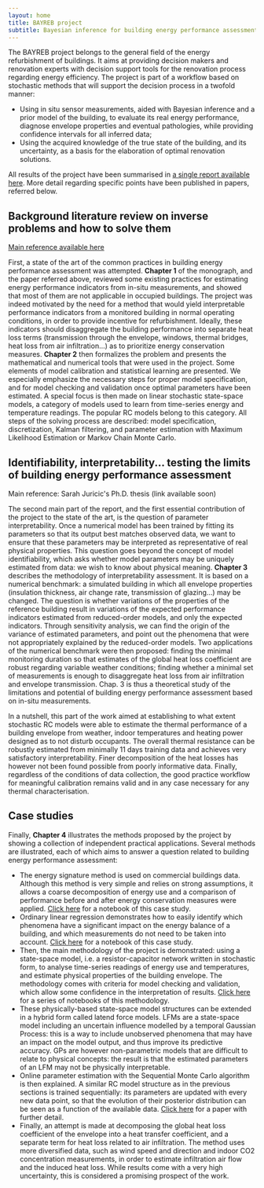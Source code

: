 ```yaml
---
layout: home
title: BAYREB project
subtitle: Bayesian inference for building energy performance assessment
---
```


The BAYREB project belongs to the general field of the energy refurbishment of buildings. It aims at providing decision makers and renovation experts with decision support tools for the renovation process regarding energy efficiency. The project is part of a workflow based on stochastic methods that will support the decision process in a twofold manner:
* Using in situ sensor measurements, aided with Bayesian inference and a prior model of the building, to evaluate its real energy performance, diagnose envelope properties and eventual pathologies, while providing confidence intervals for all inferred data;
* Using the acquired knowledge of the true state of the building, and its uncertainty, as a basis for the elaboration of optimal renovation solutions.


All results of the project have been summarised in [a single report available here](https://raw.githubusercontent.com/locie/bayreb/gh-pages/docs/bayreb_main_report.pdf). More detail regarding specific points have been published in papers, referred below.


## Background literature review on inverse problems and how to solve them

[Main reference available here](http://srouchier.github.io/files/2018-enb-review.pdf)

First, a state of the art of the common practices in building energy performance assessment
was attempted. **Chapter 1** of the monograph, and the paper referred above, reviewed some existing practices for estimating energy performance
indicators from in-situ measurements, and showed that most of them are not applicable in occupied
buildings. The project was indeed motivated by the need for a method that would yield interpretable
performance indicators from a monitored building in normal operating conditions, in order to
provide incentive for refurbishment. Ideally, these indicators should disaggregate the building
performance into separate heat loss terms (transmission through the envelope, windows, thermal
bridges, heat loss from air infiltration...) as to prioritize energy conservation measures. **Chapter 2** then
formalizes the problem and presents the mathematical and numerical tools that were used in the
project. Some elements of model calibration and statistical learning are presented. We especially
emphasize the necessary steps for proper model specification, and for model checking and validation
once optimal parameters have been estimated. A special focus is then made on linear stochastic
state-space models, a category of models used to learn from time-series energy and temperature
readings. The popular RC models belong to this category. All steps of the solving process are
described: model specification, discretization, Kalman filtering, and parameter estimation with
Maximum Likelihood Estimation or Markov Chain Monte Carlo.

## Identifiability, interpretability... testing the limits of building energy performance assessment

Main reference: Sarah Juricic's Ph.D. thesis (link available soon)

The second main part of the report, and the first essential contribution of the project to the state of
the art, is the question of parameter interpretability. Once a numerical model has been trained by
fitting its parameters so that its output best matches observed data, we want to ensure that these
parameters may be interpreted as representative of real physical properties. This question goes
beyond the concept of model identifiability, which asks whether model parameters may be uniquely
estimated from data: we wish to know about physical meaning. **Chapter 3** describes the methodology
of interpretability assessment. It is based on a numerical benchmark: a simulated building in which
all envelope properties (insulation thickness, air change rate, transmission of glazing...) may be
changed. The question is whether variations of the properties of the reference building result in
variations of the expected performance indicators estimated from reduced-order models, and only
the expected indicators. Through sensitivity analysis, we can find the origin of the variance of
estimated parameters, and point out the phenomena that were not appropriately explained by the
reduced-order models. Two applications of the numerical benchmark were then proposed: finding
the minimal monitoring duration so that estimates of the global heat loss coefficient are robust
regarding variable weather conditions; finding whether a minimal set of measurements is enough to
disaggregate heat loss from air infiltration and envelope transmission. Chap. 3 is thus a theoretical
study of the limitations and potential of building energy performance assessment based on in-situ
measurements.

In a nutshell, this part of the work aimed at establishing to what extent stochastic RC models
were able to estimate the thermal performance of a building envelope from weather, indoor
temperatures and heating power designed as to not disturb occupants. The overall thermal resistance
can be robustly estimated from minimally 11 days training data and achieves very satisfactory
interpretability. Finer decomposition of the heat losses has however not been found possible from
poorly informative data. Finally, regardless of the conditions of data collection, the good practice
workflow for meaningful calibration remains valid and in any case necessary for any thermal
characterisation.

## Case studies

Finally, **Chapter 4** illustrates the methods proposed by the project by showing a collection of
independent practical applications. Several methods are illustrated, each of which aims to answer a
question related to building energy performance assessment:
* The energy signature method is used on commercial buildings data. Although this method
is very simple and relies on strong assumptions, it allows a coarse decomposition of energy
use and a comparison of performance before and after energy conservation measures were
applied. [Click here](https://buildingenergygeeks.org/epa_es.html) for a notebook of this case study.
* Ordinary linear regression demonstrates how to easily identify which phenomena have a
significant impact on the energy balance of a building, and which measurements do not need
to be taken into account. [Click here](https://buildingenergygeeks.org/epa_lr.html) for a notebook of this case study.
* Then, the main methodology of the project is demonstrated: using a state-space model,
i.e. a resistor-capacitor network written in stochastic form, to analyse time-series readings
of energy use and temperatures, and estimate physical properties of the building envelope.
The methodology comes with criteria for model checking and validation, which allow some
confidence in the interpretation of results. [Click here](https://buildingenergygeeks.org/ssm_overview.html) for a series of notebooks of this methodology.
* These physically-based state-space model structures can be extended in a hybrid form
called latend force models. LFMs are a state-space model including an uncertain influence
modelled by a temporal Gaussian Process: this is a way to include unobserved phenomena
that may have an impact on the model output, and thus improve its predictive accuracy. GPs
are however non-parametric models that are difficult to relate to physical concepts: the result
is that the estimated parameters of an LFM may not be physically interpretable.
* Online parameter estimation with the Sequential Monte Carlo algorithm is then explained. A
similar RC model structure as in the previous sections is trained sequentially: its parameters
are updated with every new data point, so that the evolution of their posterior distribution can
be seen as a function of the available data. [Click here](http://srouchier.github.io/files/2019-enb-online.pdf) for a paper with further detail.
* Finally, an attempt is made at decomposing the global heat loss coefficient of the
envelope into a heat transfer coefficient, and a separate term for heat loss related to air
infiltration. The method uses more diversified data, such as wind speed and direction and indoor CO2 concentration measurements, in order to
estimate infiltration air flow and the induced heat loss. While results come with a very high
uncertainty, this is considered a promising prospect of the work.
